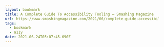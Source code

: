 ```yaml
---
layout: bookmark
title: A Complete Guide To Accessibility Tooling — Smashing Magazine
url: https://www.smashingmagazine.com/2021/06/complete-guide-accessibility-tooling/
tags:
  - bookmark
  - a11y
date: 2021-06-24T05:07:45.690Z
---
```

 